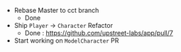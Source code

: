 - Rebase Master to cct branch
  - Done
- Ship `Player` -> `Character` Refactor
  - Done : https://github.com/upstreet-labs/app/pull/7
- Start working on `ModelCharacter` PR
